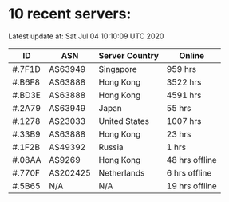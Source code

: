 # 10 recent servers:

Latest update at: Sat Jul 04 10:10:09 UTC 2020

| ID | ASN | Server Country | Online |
| -- | --- | -------------- | ------ |
| #.7F1D | AS63949 | Singapore | 959 hrs |
| #.B6F8 | AS63888 | Hong Kong | 3522 hrs |
| #.BD3E | AS63888 | Hong Kong | 4591 hrs |
| #.2A79 | AS63949 | Japan | 55 hrs |
| #.1278 | AS23033 | United States | 1007 hrs |
| #.33B9 | AS63888 | Hong Kong | 23 hrs |
| #.1F2B | AS49392 | Russia | 1 hrs |
| #.08AA | AS9269 | Hong Kong | 48 hrs offline |
| #.770F | AS202425 | Netherlands | 6 hrs offline |
| #.5B65 | N/A | N/A | 19 hrs offline |

